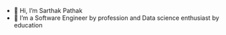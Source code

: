 - 👋 Hi, I’m Sarthak Pathak
- 👀 I’m a Software Engineer by profession and Data science enthusiast by education


<!---
sarthakDora/sarthakDora is a ✨ special ✨ repository because its `README.md` (this file) appears on your GitHub profile.
You can click the Preview link to take a look at your changes.
--->
